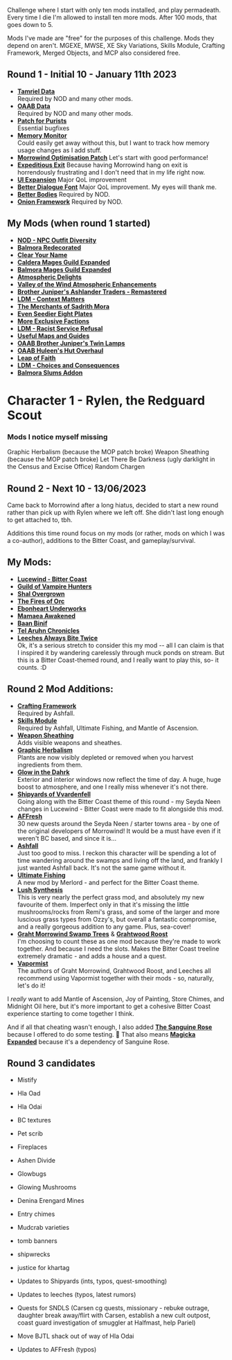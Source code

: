 Challenge where I start with only ten mods installed, and play permadeath. Every time I die I'm allowed to install ten more mods. After 100 mods, that goes down to 5.

Mods I've made are "free" for the purposes of this challenge. Mods they depend on aren't. MGEXE, MWSE, XE Sky Variations, Skills Module, Crafting Framework, Merged Objects, and MCP also considered free.

## Round 1 - Initial 10 - January 11th 2023
* [**Tamriel Data**](https://www.nexusmods.com/morrowind/mods/44537)  
Required by NOD and many other mods.  
* [**OAAB Data**](https://www.nexusmods.com/morrowind/mods/49042)  
Required by NOD and many other mods.  
* [**Patch for Purists**](https://www.nexusmods.com/morrowind/mods/45096)  
Essential bugfixes  
* [**Memory Monitor**](https://www.nexusmods.com/morrowind/mods/45696)  
Could easily get away without this, but I want to track how memory usage changes as I add stuff.  
* [**Morrowind Optimisation Patch**](https://www.nexusmods.com/morrowind/mods/45384)
Let's start with good performance!  
* [**Expeditious Exit**](https://www.nexusmods.com/morrowind/mods/45634)
Because having Morrowind hang on exit is horrendously frustrating and I don't need that in my life right now.  
* [**UI Expansion**](https://www.nexusmods.com/morrowind/mods/46071)
Major QoL improvement  
* [**Better Dialogue Font**](https://www.nexusmods.com/morrowind/mods/36873)
Major QoL improvement. My eyes will thank me.  
*  [**Better Bodies**](https://www.nexusmods.com/morrowind/mods/48387)
Required by NOD.  
* [**Onion Framework**](https://www.nexusmods.com/morrowind/mods/50352)
Required by NOD.  

## My Mods (when round 1 started)
* [**NOD - NPC Outfit Diversity**](https://www.nexusmods.com/morrowind/mods/52091)  
* [**Balmora Redecorated**](https://www.nexusmods.com/morrowind/mods/42580)  
* [**Clear Your Name**](https://www.nexusmods.com/morrowind/mods/43786)  
* [**Caldera Mages Guild Expanded**](https://www.nexusmods.com/morrowind/mods/45750)  
* [**Balmora Mages Guild Expanded**](https://www.nexusmods.com/morrowind/mods/46859)  
* [**Atmospheric Delights**](https://www.nexusmods.com/morrowind/mods/47472)  
* [**Valley of the Wind Atmospheric Enhancements**](https://www.nexusmods.com/morrowind/mods/47563)  
* [**Brother Juniper's Ashlander Traders - Remastered**](https://www.nexusmods.com/morrowind/mods/48009)  
* [**LDM - Context Matters**](https://www.nexusmods.com/morrowind/mods/48273)  
* [**The Merchants of Sadrith Mora**](https://www.nexusmods.com/morrowind/mods/48654)  
* [**Even Seedier Eight Plates**](https://www.nexusmods.com/morrowind/mods/49236)  
* [**More Exclusive Factions**](https://www.nexusmods.com/morrowind/mods/49618)  
* [**LDM - Racist Service Refusal**](https://www.nexusmods.com/morrowind/mods/50870)  
* [**Useful Maps and Guides**](https://www.nexusmods.com/morrowind/mods/51278)  
* [**OAAB Brother Juniper's Twin Lamps**](https://www.nexusmods.com/morrowind/mods/51424)  
* [**OAAB Huleen's Hut Overhaul**](https://www.nexusmods.com/morrowind/mods/51458)  
* [**Leap of Faith**](https://www.nexusmods.com/morrowind/mods/51702)  
* [**LDM - Choices and Consequences**](https://github.com/Lucevar/ldm)  
* [**Balmora Slums Addon**]() 

# Character 1 - Rylen, the Redguard Scout

### Mods I notice myself missing
Graphic Herbalism (because the MOP patch broke)
Weapon Sheathing (because the MOP patch broke)
Let There Be Darkness (ugly darklight in the Census and Excise Office)
Random Chargen

## Round 2 - Next 10 - 13/06/2023
Came back to Morrowind after a long hiatus, decided to start a new round rather than pick up with Rylen where we left off. She didn't last long enough to get attached to, tbh.

Additions this time round focus on my mods (or rather, mods on which I was a co-author), additions to the Bitter Coast, and gameplay/survival.

## My Mods:
* [**Lucewind - Bitter Coast**](https://github.com/Lucevar/lucewind-bitter-coast)
* [**Guild of Vampire Hunters**](https://www.nexusmods.com/morrowind/mods/45832)
* [**Shal Overgrown**](https://www.nexusmods.com/morrowind/mods/47219)
* [**The Fires of Orc**](https://www.nexusmods.com/morrowind/mods/44982)
* [**Ebonheart Underworks**](https://www.nexusmods.com/morrowind/mods/47272)
* [**Mamaea Awakened**](https://www.nexusmods.com/morrowind/mods/46096)
* [**Baan Binif**](https://www.nexusmods.com/morrowind/mods/51419)
* [**Tel Aruhn Chronicles**](https://www.nexusmods.com/morrowind/mods/49171)
* [**Leeches Always Bite Twice**](https://www.nexusmods.com/morrowind/mods/53010)  
Ok, it's a serious stretch to consider this my mod -- all I can claim is that I inspired it by wandering carelessly through muck ponds on stream. But this is a Bitter Coast-themed round, and I really want to play this, so- it counts. :D 

## Round 2 Mod Additions:
* [**Crafting Framework**](https://www.nexusmods.com/morrowind/mods/51009)  
Required by Ashfall.  
* [**Skills Module**](https://www.nexusmods.com/morrowind/mods/46034)  
Required by Ashfall, Ultimate Fishing, and Mantle of Ascension.  
* [**Weapon Sheathing**](https://www.nexusmods.com/morrowind/mods/46069)  
Adds visible weapons and sheathes.  
* [**Graphic Herbalism**](https://www.nexusmods.com/morrowind/mods/46599)  
Plants are now visibly depleted or removed when you harvest ingredients from them.  
* [**Glow in the Dahrk**](https://www.nexusmods.com/morrowind/mods/45886)  
Exterior and interior windows now reflect the time of day. A huge, huge boost to atmosphere, and one I really miss whenever it's not there.  
* [**Shipyards of Vvardenfell**](https://www.nexusmods.com/morrowind/mods/51928)  
Going along with the Bitter Coast theme of this round - my Seyda Neen changes in Lucewind - Bitter Coast were made to fit alongside this mod.    
* [**AFFresh**](https://www.nexusmods.com/morrowind/mods/53006)  
30 new quests around the Seyda Neen / starter towns area - by one of the original developers of Morrowind! It would be a must have even if it weren't BC based, and since it is... 
* [**Ashfall**](https://www.nexusmods.com/morrowind/mods/49057)  
Just too good to miss. I reckon this character will be spending a lot of time wandering around the swamps and living off the land, and frankly I just wanted Ashfall back. It's not the same game without it.  
* [**Ultimate Fishing**](https://www.nexusmods.com/morrowind/mods/52872)  
A new mod by Merlord - and perfect for the Bitter Coast theme.   
* [**Lush Synthesis**](https://www.nexusmods.com/morrowind/mods/52931)  
This is very nearly the perfect grass mod, and absolutely my new favourite of them. Imperfect only in that it's missing the little mushrooms/rocks from Remi's grass, and some of the larger and more luscious grass types from Ozzy's, but overall a fantastic compromise, and a really gorgeous addition to any game. Plus, sea-cover! 
* [**Graht Morrowind Swamp Trees**](https://www.nexusmods.com/morrowind/mods/49771) & [**Grahtwood Roost**](https://www.nexusmods.com/morrowind/mods/52888)  
I'm choosing to count these as one mod because they're made to work together. And because I need the slots. Makes the Bitter Coast treeline extremely dramatic - and adds a house and a quest.
* [**Vapormist**](https://www.nexusmods.com/morrowind/mods/50517)  
The authors of Graht Morrowind, Grahtwood Roost, and Leeches all recommend using Vapormist together with their mods - so, naturally, let's do it!

I *really* want to add Mantle of Ascension, Joy of Painting, Store Chimes, and Midnight Oil here, but it's more important to get a cohesive Bitter Coast experience starting to come together I think.

And if all that cheating wasn't enough, I also added [**The Sanguine Rose**](https://www.nexusmods.com/morrowind/mods/46214) because I offered to do some testing. :angel: That also means [**Magicka Expanded**](https://www.nexusmods.com/morrowind/mods/47111?tab=files) because it's a dependency of Sanguine Rose.  

## Round 3 candidates
* Mistify
* Hla Oad
* Hla Odai
* BC textures
* Pet scrib
* Fireplaces
* Ashen Divide
* Glowbugs
* Glowing Mushrooms
* Denina Erengard Mines
* Entry chimes
* Mudcrab varieties
* tomb banners
* shipwrecks
* justice for khartag

* Updates to Shipyards (ints, typos, quest-smoothing)
* Updates to leeches (typos, latest rumors)
* Quests for SNDLS (Carsen cg quests, missionary - rebuke outrage, daughter break away/flirt with Carsen, establish a new cult outpost, coast guard investigation of smuggler at Halfmast, help Pariel)
* Move BJTL shack out of way of Hla Odai
* Updates to AFFresh (typos)
